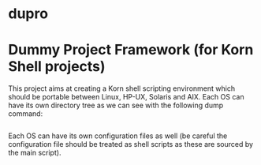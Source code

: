 dupro
=====

# Dummy Project Framework (for Korn Shell projects)

This project aims at creating a Korn shell scripting environment which should be portable between Linux, HP-UX, Solaris and AIX.
Each OS can have its own directory tree as we can see with the following dump command:

````

````

Each OS can have its own configuration files as well (be careful the configuration file should be treated as shell scripts as these are sourced by the main script).

